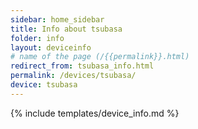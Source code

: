 ```yaml
---
sidebar: home_sidebar
title: Info about tsubasa
folder: info
layout: deviceinfo
# name of the page (/{{permalink}}.html)
redirect_from: tsubasa_info.html
permalink: /devices/tsubasa/
device: tsubasa
---
```

{% include templates/device_info.md %}
